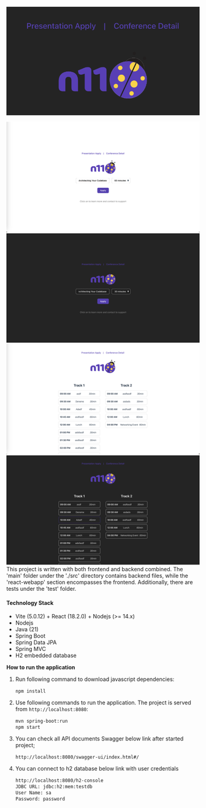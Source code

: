 ![home-page.png](readme-pictures%2Fhome-page.png)

![apply-talk-light.png](readme-pictures%2Fapply-talk-light.png)
![apply-talk.png](readme-pictures%2Fapply-talk.png)
![ligth-conference.png](readme-pictures%2Fligth-conference.png)
![dark-conference.png](readme-pictures%2Fdark-conference.png)
This project is written with both frontend and backend combined. The 'main' folder under the './src' directory contains backend files, while the 'react-webapp' section encompasses the frontend. Additionally, there are tests under the 'test' folder.

#### Technology Stack
* Vite (5.0.12) + React (18.2.0) + Nodejs (>= 14.x)
* Nodejs
* Java (21)
* Spring Boot
* Spring Data JPA
* Spring MVC
* H2 embedded database


**How to run the application**

1. Run following command to download javascript dependencies:

       npm install

2. Use following commands to run the application. The project is served from `http://localhost:8080`:

       mvn spring-boot:run
       npm start

3. You can check all API documents Swagger below link after started project;

       http://localhost:8080/swagger-ui/index.html#/

4. You can connect to h2 database below link with user credentials

       http://localhost:8080/h2-console
       JDBC URL: jdbc:h2:mem:testdb 
       User Name: sa 
       Password: password
